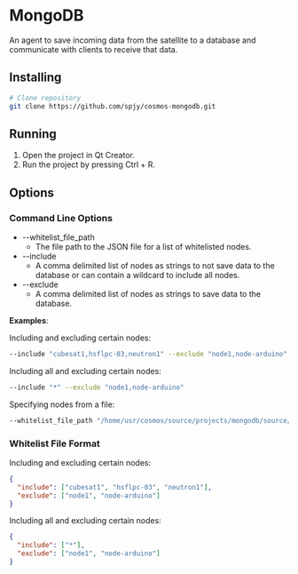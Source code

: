 # MongoDB

An agent to save incoming data from the satellite to a database and communicate with clients to receive that data.

## Installing

```bash
# Clone repository
git clone https://github.com/spjy/cosmos-mongodb.git
```

## Running

1. Open the project in Qt Creator.
2. Run the project by pressing Ctrl + R.

## Options

### Command Line Options

* --whitelist_file_path
  * The file path to the JSON file for a list of whitelisted nodes.
* --include
  * A comma delimited list of nodes as strings to not save data to the database or can contain a wildcard to include all nodes.
* --exclude
  * A comma delimited list of nodes as strings to save data to the database.

**Examples**:

Including and excluding certain nodes:
```bash
--include "cubesat1,hsflpc-03,neutron1" --exclude "node1,node-arduino"
```

Including all and excluding certain nodes:
```bash
--include "*" --exclude "node1,node-arduino"
```

Specifying nodes from a file:
```bash
--whitelist_file_path "/home/usr/cosmos/source/projects/mongodb/source/nodes.json"
```

### Whitelist File Format

Including and excluding certain nodes:
```json
{
  "include": ["cubesat1", "hsflpc-03", "neutron1"],
  "exclude": ["node1", "node-arduino"]
}
```

Including all and excluding certain nodes:
```json
{
  "include": ["*"],
  "exclude": ["node1", "node-arduino"]
}
```
